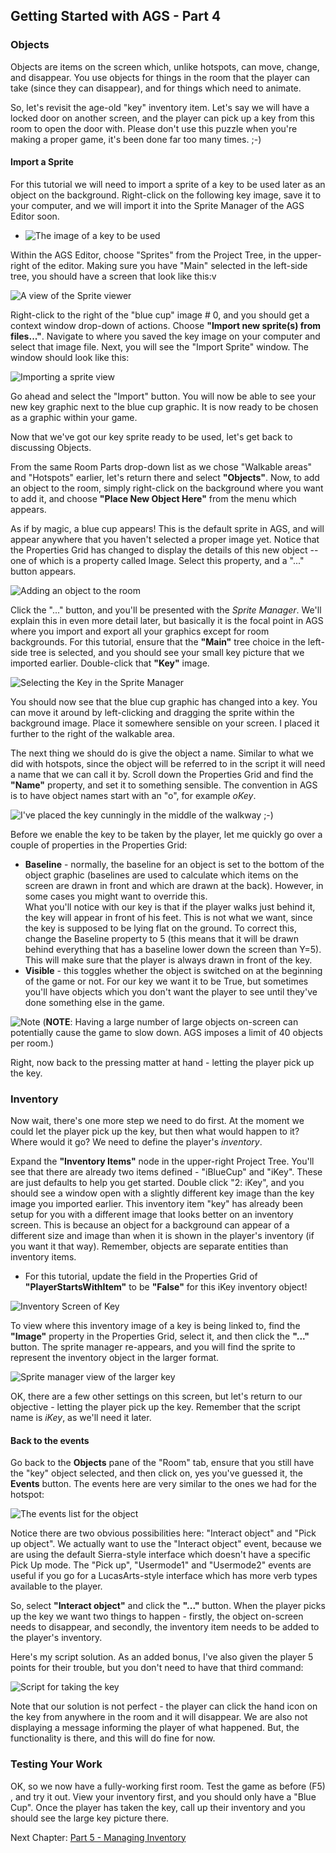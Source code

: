 ## Getting Started with AGS - Part 4

### Objects

Objects are items on the screen which, unlike hotspots, can move, change,
and disappear. You use objects for things in the room that the player
can take (since they can disappear), and for things which need to
animate.

So, let's revisit the age-old "key" inventory item. Let's say we will have
a locked door on another screen, and the player can pick up a key from this room to
open the door with. Please don't use this puzzle when you're making a proper
game, it's been done far too many times. ;-)

#### Import a Sprite

For this tutorial we will need to import a sprite of a key to be used later as an object on the background. Right-click on the following key image, save it to your computer, and we will import it into the Sprite Manager of the AGS Editor soon.

* ![The image of a key to be used](images/acintro4_01.png)

Within the AGS Editor, choose "Sprites" from the Project Tree, in the upper-right of the editor. Making sure you have "Main" selected in the left-side tree, you should have a screen that look like this:v

![A view of the Sprite viewer](images/acintro4_02.png)

Right-click to the right of the "blue cup" image # 0, and you should get a context window drop-down of actions. Choose **"Import new sprite(s) from files..."**. Navigate to where you saved the key image on your computer and select that image file. Next, you will see the "Import Sprite" window. The window should look like this:

![Importing a sprite view](images/acintro4_03.png)

Go ahead and select the "Import" button. You will now be able to see your new key graphic next to the blue cup graphic. It is now ready to be chosen as a graphic within your game.

Now that we've got our key sprite ready to be used, let's get back to discussing Objects.

From the same Room Parts drop-down list as we chose "Walkable areas" and "Hotspots" earlier,
let's return there and select **"Objects"**. Now, to add an object to the
room, simply right-click on the background where you want to add it, and
choose **"Place New Object Here"** from the menu which appears.

As if by magic, a blue cup appears! This is the default sprite in AGS,
and will appear anywhere that you haven't selected a proper image yet.
Notice that the Properties Grid has changed to display the details of this
new object -- one of which is a property called Image. Select this
property, and a "..." button appears.

![Adding an object to the room](images/acintro4_04.png)

Click the "..." button, and you'll be presented with the *Sprite
Manager*. We'll explain this in even more detail later, but basically it is
the focal point in AGS where you import and export all your graphics
except for room backgrounds. For this tutorial, ensure that the **"Main"** tree choice in the left-side tree is selected, and you should see your small key picture that we imported earlier. Double-click that **"Key"** image.

![Selecting the Key in the Sprite Manager](images/acintro4_05.png)

You should now see that the blue cup graphic has changed into a key. You can
move it around by left-clicking and dragging the sprite within the
background image. Place it somewhere sensible on your screen. I placed it further to the right of the walkable area.

The next thing we should do is give the object a name. Similar to what
we did with hotspots, since the object will be referred to in the script
it will need a name that we can call it by. Scroll down the Properties Grid
and find the **"Name"** property, and set it to something sensible. The
convention in AGS is to have object names start with an "o", for example
*oKey*.

![I've placed the key cunningly in the middle of the walkway ;-)](images/acintro4_06.png)

Before we enable the key to be taken by the player, let me quickly go
over a couple of properties in the Properties Grid:

-   **Baseline** - normally, the baseline for an object is set to the
    bottom of the object graphic (baselines are used to calculate which
    items on the screen are drawn in front and which are drawn at
    the back). However, in some cases you might want to override this.<br>
    What you'll notice with our key is that if the player walks just
    behind it, the key will appear in front of his feet. This is not
    what we want, since the key is supposed to be lying flat on
    the ground. To correct this, change the Baseline property to 5 (this
    means that it will be drawn behind everything that has a baseline
    lower down the screen than Y=5). This will make sure that the player
    is always drawn in front of the key.
-   **Visible** - this toggles whether the object is switched on at the
    beginning of the game or not. For our key we want it to be True, but
    sometimes you'll have objects which you don't want the player to see
    until they've done something else in the game.

![Note](images/icon_info.png) (**NOTE**: Having a large number of large objects on-screen can potentially cause the
game to slow down. AGS imposes a limit of 40 objects per room.)

Right, now back to the pressing matter at hand - letting the player pick
up the key.

### Inventory

Now wait, there's one more step we need to do first. At the moment we
could let the player pick up the key, but then what would happen to it?
Where would it go? We need to define the player's *inventory*.

Expand the **"Inventory Items"** node in the upper-right Project Tree. You'll see that
there are already two items defined - "iBlueCup" and "iKey". These are
just defaults to help you get started. Double click "2: iKey", and you
should see a window open with a slightly different key image than the key image you imported earlier. This inventory item "key" has already been setup for you with a different image that looks better on an inventory screen. This is because an object for a background can appear of a different size and image than when it is shown in the player's inventory (if you want it that way). Remember, objects are separate entities than inventory items.

* For this tutorial, update the field in the Properties Grid of **"PlayerStartsWithItem"** to be **"False"** for this iKey inventory object!

![Inventory Screen of Key](images/acintro4_07.png)

To view where this inventory image of a key is being linked to, find the **"Image"** property in the Properties Grid, select it, and then click the **"..."** button. The sprite manager re-appears, and you will find the sprite to represent the inventory object in the larger format.

![Sprite manager view of the larger key](images/acintro4_08.png)

OK, there are a few other settings on this screen, but let's return to
our objective - letting the player pick up the key. Remember that the
script name is *iKey*, as we'll need it later.

#### Back to the events

Go back to the **Objects** pane of the "Room" tab, ensure that you still have the "key" object selected, and then click on, yes you've guessed it, the **Events** button. The events here are very similar
to the ones we had for the hotspot:

![The events list for the object](images/acintro4_09.png)

Notice there are two obvious possibilities here: "Interact object" and
"Pick up object". We actually want to use the "Interact object" event,
because we are using the default Sierra-style interface which doesn't
have a specific Pick Up mode. The "Pick up", "Usermode1" and "Usermode2"
events are useful if you go for a LucasArts-style interface which has
more verb types available to the player.

So, select **"Interact object"** and click the **"..."** button. When the player
picks up the key we want two things to happen - firstly, the object
on-screen needs to disappear, and secondly, the inventory item needs to
be added to the player's inventory.

Here's my script solution. As an added bonus, I've also given the player
5 points for their trouble, but you don't need to have that third
command:

![Script for taking the key](images/acintro4_10.png)

Note that our solution is not perfect - the player can click the hand
icon on the key from anywhere in the room and it will disappear. We are
also not displaying a message informing the player of what happened.
But, the functionality is there, and this will do fine for now.

### Testing Your Work

OK, so we now have a fully-working first room. Test the game as
before (F5) , and try it out. View your inventory first, and you should only have a "Blue Cup". Once the player has taken the key, call up their inventory and you should see the large key picture there.

Next Chapter: [Part 5 - Managing Inventory](acintro5)
